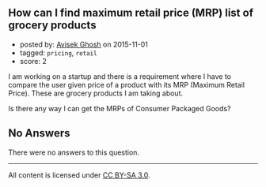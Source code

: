 ## How can I find maximum retail price (MRP) list of grocery products

- posted by: [Avisek Ghosh](https://stackexchange.com/users/1505676/avisek-ghosh) on 2015-11-01
- tagged: `pricing`, `retail`
- score: 2

I am working on a startup and there is a requirement where I have to compare the user given price of a product with its MRP (Maximum Retail Price). These are grocery products I am taking about. 

Is there any way I can get the MRPs of Consumer Packaged Goods?

## No Answers

There were no answers to this question.


---

All content is licensed under [CC BY-SA 3.0](https://creativecommons.org/licenses/by-sa/3.0/).
